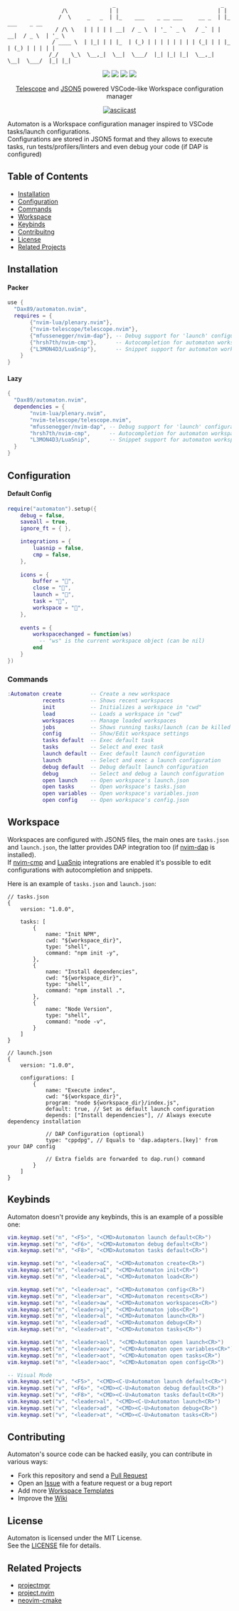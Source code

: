 ```
                                 _                                 _                   
                 /\             | |                               | |                  
                /  \     _   _  | |_    ___    _ __ ___     __ _  | |_    ___    _ __  
               / /\ \   | | | | | __|  / _ \  | '_ ` _ \   / _` | | __|  / _ \  | '_ \ 
              / ____ \  | |_| | | |_  | (_) | | | | | | | | (_| | | |_  | (_) | | | | |
             /_/    \_\  \__,_|  \__|  \___/  |_| |_| |_|  \__,_|  \__|  \___/  |_| |_|
```
<p align="center">
  <img src="https://img.shields.io/github/stars/Dax89/automaton.nvim?style=for-the-badge">
  <img src="https://img.shields.io/github/license/Dax89/automaton.nvim?style=for-the-badge">
  <img src="https://img.shields.io/badge/Lua-2C2D72?style=for-the-badge&logo=lua&logoColor=white">
  <a href="https://github.com/Dax89/automaton.nvim/wiki">
    <img src="https://img.shields.io/badge/Wiki-3c73a8?style=for-the-badge">
  </a>
</p>

<p align="center">
  <a href="https://github.com/nvim-telescope/telescope.nvim">Telescope</a> and <a href="https://json5.org">JSON5</a> powered VSCode-like Workspace configuration manager
</p>

<div align="center">
  
  [![asciicast](https://asciinema.org/a/565957.svg)](https://asciinema.org/a/565957)
  
</div>

Automaton is a Workspace configuration manager inspired to VSCode tasks/launch configurations.<br>
Configurations are stored in JSON5 format and they allows to execute tasks, run tests/profilers/linters and even debug your code (if DAP is configured)

## Table of Contents
- [Installation](#installation)
- [Configuration](#configuration)
- [Commands](#commands)
- [Workspace](#workspace)
- [Keybinds](#keybinds)
- [Contribuitng](#contributing)
- [License](#license)
- [Related Projects](#related-projects)

## Installation

#### Packer
```lua
use {
  "Dax89/automaton.nvim",  
  requires = { 
       {"nvim-lua/plenary.nvim"},
       {"nvim-telescope/telescope.nvim"},
       {"mfussenegger/nvim-dap"}, -- Debug support for 'launch' configurations (Optional)
       {"hrsh7th/nvim-cmp"},      -- Autocompletion for automaton workspace files (Optional)
       {"L3MON4D3/LuaSnip"},      -- Snippet support for automaton workspace files (Optional)
    }
}
```

#### Lazy
```lua
{
  "Dax89/automaton.nvim",  
  dependencies = {
       "nvim-lua/plenary.nvim",
       "nvim-telescope/telescope.nvim",
       "mfussenegger/nvim-dap", -- Debug support for 'launch' configurations (Optional)
       "hrsh7th/nvim-cmp",      -- Autocompletion for automaton workspace files (Optional)
       "L3MON4D3/LuaSnip",      -- Snippet support for automaton workspace files (Optional)
  }
}
```

## Configuration

#### Default Config
```lua
require("automaton").setup({
    debug = false,
    saveall = true,
    ignore_ft = { },

    integrations = {
        luasnip = false,
        cmp = false,
    },
    
    icons = {
        buffer = "",
        close = "",
        launch = "",
        task = "",
        workspace = "",
    },
    
    events = {
        workspacechanged = function(ws)
          -- "ws" is the current workspace object (can be nil)
        end
    }
})
```

### Commands

```lua
:Automaton create         -- Create a new workspace
           recents        -- Shows recent workspaces
           init           -- Initializes a workspace in "cwd"
           load           -- Loads a workspace in "cwd"
           workspaces     -- Manage loaded workspaces
           jobs           -- Shows running tasks/launch (can be killed too)
           config         -- Show/Edit workspace settings
           tasks default  -- Exec default task
           tasks          -- Select and exec task
           launch default -- Exec default launch configuration
           launch         -- Select and exec a launch configuration
           debug default  -- Debug default launch configuration
           debug          -- Select and debug a launch configuration
           open launch    -- Open workspace's launch.json
           open tasks     -- Open workspace's tasks.json
           open variables -- Open workspace's variables.json
           open config    -- Open workspace's config.json
```

## Workspace
Workspaces are configured with JSON5 files, the main ones are `tasks.json` and `launch.json`, the latter provides DAP integration too (if [nvim-dap](https://github.com/mfussenegger/nvim-dap) is installed).<br>
If [nvim-cmp](https://github.com/hrsh7th/nvim-cmp) and [LuaSnip](https://github.com/L3MON4D3/LuaSnip) integrations are enabled it's possible to edit configurations with autocompletion and snippets.

Here is an example of `tasks.json` and `launch.json`:
```json5
// tasks.json
{
    version: "1.0.0",
    
    tasks: [
        {
            name: "Init NPM",
            cwd: "${workspace_dir}",
            type: "shell",
            command: "npm init -y",
        },
        {
            name: "Install dependencies",
            cwd: "${workspace_dir}",
            type: "shell",
            command: "npm install .",
        },
        {
            name: "Node Version",
            type: "shell",
            command: "node -v",
        }
    ]
}
```

```json5
// launch.json
{
    version: "1.0.0",
    
    configurations: [
        {
            name: "Execute index",
            cwd: "${workspace_dir}",
            program: "node ${workspace_dir}/index.js",
            default: true, // Set as default launch configuration
            depends: ["Install dependencies"], // Always execute dependency installation

            // DAP Configuration (optional)
            type: "cppdpg", // Equals to 'dap.adapters.[key]' from your DAP config

            // Extra fields are forwarded to dap.run() command
        }
    ]
}
```
## Keybinds
Automaton doesn't provide any keybinds, this is an example of a possible one:
```lua
vim.keymap.set("n", "<F5>", "<CMD>Automaton launch default<CR>")
vim.keymap.set("n", "<F6>", "<CMD>Automaton debug default<CR>")
vim.keymap.set("n", "<F8>", "<CMD>Automaton tasks default<CR>")

vim.keymap.set("n", "<leader>aC", "<CMD>Automaton create<CR>")
vim.keymap.set("n", "<leader>aI", "<CMD>Automaton init<CR>")
vim.keymap.set("n", "<leader>aL", "<CMD>Automaton load<CR>")

vim.keymap.set("n", "<leader>ac", "<CMD>Automaton config<CR>")
vim.keymap.set("n", "<leader>ar", "<CMD>Automaton recents<CR>")
vim.keymap.set("n", "<leader>aw", "<CMD>Automaton workspaces<CR>")
vim.keymap.set("n", "<leader>aj", "<CMD>Automaton jobs<CR>")
vim.keymap.set("n", "<leader>al", "<CMD>Automaton launch<CR>")
vim.keymap.set("n", "<leader>ad", "<CMD>Automaton debug<CR>")
vim.keymap.set("n", "<leader>at", "<CMD>Automaton tasks<CR>")

vim.keymap.set("n", "<leader>aol", "<CMD>Automaton open launch<CR>")
vim.keymap.set("n", "<leader>aov", "<CMD>Automaton open variables<CR>")
vim.keymap.set("n", "<leader>aot", "<CMD>Automaton open tasks<CR>")
vim.keymap.set("n", "<leader>aoc", "<CMD>Automaton open config<CR>")

-- Visual Mode
vim.keymap.set("v", "<F5>", "<CMD><C-U>Automaton launch default<CR>")
vim.keymap.set("v", "<F6>", "<CMD><C-U>Automaton debug default<CR>")
vim.keymap.set("v", "<F8>", "<CMD><C-U>Automaton tasks default<CR>")
vim.keymap.set("v", "<leader>al", "<CMD><C-U>Automaton launch<CR>")
vim.keymap.set("v", "<leader>ad", "<CMD><C-U>Automaton debug<CR>")
vim.keymap.set("v", "<leader>at", "<CMD><C-U>Automaton tasks<CR>")
```

## Contributing
Automaton's source code can be hacked easily, you can contribute in various ways:
- Fork this repository and send a [Pull Request](https://github.com/Dax89/automaton.nvim/pulls)
- Open an [Issue](https://github.com/Dax89/automaton.nvim/issues) with a feature request or a bug report
- Add more [Workspace Templates](https://github.com/Dax89/automaton.nvim/tree/master/lua/automaton/templates)
- Improve the [Wiki](https://github.com/Dax89/automaton.nvim/wiki)

## License
Automaton is licensed under the MIT License.<br>
See the [LICENSE](LICENSE) file for details.

## Related Projects
- [projectmgr](https://github.com/charludo/projectmgr.nvim)
- [project.nvim](https://github.com/ahmedkhalf/project.nvim)
- [neovim-cmake](https://github.com/Shatur/neovim-cmake)
